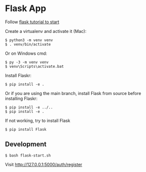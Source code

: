
# Flask App

Follow [flask tutorial to start](https://github.com/pallets/flask/tree/main/examples/tutorial)


Create a virtualenv and activate it (Mac):

```console
$ python3 -m venv venv
$ . venv/bin/activate
```

Or on Windows cmd:

```console
$ py -3 -m venv venv
$ venv\Scripts\activate.bat
```

Install Flaskr:

```console
$ pip install -e .
```

Or if you are using the main branch, install Flask from source before installing Flaskr:

```console
$ pip install -e ../..
$ pip install -e .
```

If not working, try to install Flask 

```console
$ pip install Flask
```

## Development

```console
$ bash flask-start.sh
```

Visit http://127.0.0.1:5000/auth/register

